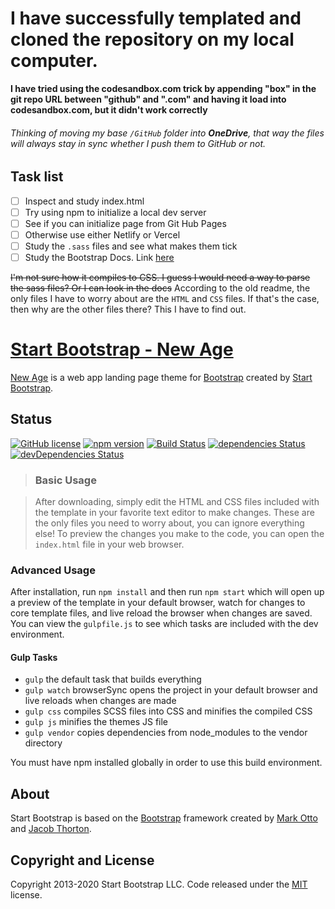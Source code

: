 # I have successfully templated and cloned the repository on my local computer.
**I have tried using the codesandbox.com trick by appending "box" in the git repo URL between "github" and ".com" and having it load into codesandbox.com, but it didn't work correctly**

###### Thinking of moving my base `/GitHub` folder into **OneDrive**, that way the files will always stay in sync whether I push them to GitHub or not.



## Task list
- [ ] Inspect and study index.html
- [ ] Try using npm to initialize a local dev server
- [ ] See if you can initialize page from Git Hub Pages
- [ ] Otherwise use either Netlify or Vercel
- [ ] Study the `.sass` files and see what makes them tick
- [ ] Study the Bootstrap Docs.  Link [here](https://getbootstrap.com/docs/4.5/layout/overview/)

<s>I'm not sure how it compiles to CSS.  I guess I would need a way to parse the sass files?  Or I can look in the docs</s>  According to the old readme, the only files I have to worry about are the `HTML` and `CSS` files.  If that's the case, then why are the other files there?  This I have to find out.


# [Start Bootstrap - New Age](https://startbootstrap.com/themes/new-age/)

[New Age](https://startbootstrap.com/themes/new-age/) is a web app landing page theme for [Bootstrap](https://getbootstrap.com/) created by [Start Bootstrap](https://startbootstrap.com/).


## Status

[![GitHub license](https://img.shields.io/badge/license-MIT-blue.svg)](https://raw.githubusercontent.com/StartBootstrap/startbootstrap-new-age/master/LICENSE)
[![npm version](https://img.shields.io/npm/v/startbootstrap-new-age.svg)](https://www.npmjs.com/package/startbootstrap-new-age)
[![Build Status](https://travis-ci.org/StartBootstrap/startbootstrap-new-age.svg?branch=master)](https://travis-ci.org/StartBootstrap/startbootstrap-new-age)
[![dependencies Status](https://david-dm.org/StartBootstrap/startbootstrap-new-age/status.svg)](https://david-dm.org/StartBootstrap/startbootstrap-new-age)
[![devDependencies Status](https://david-dm.org/StartBootstrap/startbootstrap-new-age/dev-status.svg)](https://david-dm.org/StartBootstrap/startbootstrap-new-age?type=dev)


>### Basic Usage

>After downloading, simply edit the HTML and CSS files included with the template in your favorite text editor to make changes. These are the only files you need to worry about, you can ignore everything else! To preview the changes you make to the code, you can open the `index.html` file in your web browser.

### Advanced Usage

After installation, run `npm install` and then run `npm start` which will open up a preview of the template in your default browser, watch for changes to core template files, and live reload the browser when changes are saved. You can view the `gulpfile.js` to see which tasks are included with the dev environment.

#### Gulp Tasks

* `gulp` the default task that builds everything
* `gulp watch` browserSync opens the project in your default browser and live reloads when changes are made
* `gulp css` compiles SCSS files into CSS and minifies the compiled CSS
* `gulp js` minifies the themes JS file
* `gulp vendor` copies dependencies from node_modules to the vendor directory

You must have npm installed globally in order to use this build environment.


## About

Start Bootstrap is based on the [Bootstrap](https://getbootstrap.com/) framework created by [Mark Otto](https://twitter.com/mdo) and [Jacob Thorton](https://twitter.com/fat).

## Copyright and License

Copyright 2013-2020 Start Bootstrap LLC. Code released under the [MIT](https://github.com/StartBootstrap/startbootstrap-new-age/blob/gh-pages/LICENSE) license.
